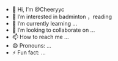 - 👋 Hi, I’m @Cheeryyc
- 👀 I’m interested in badminton ，reading
- 🌱 I’m currently learning ...
- 💞️ I’m looking to collaborate on ...
- 📫 How to reach me ...
- 😄 Pronouns: ...
- ⚡ Fun fact: ...

<!---
Cheeryyc/Cheeryyc is a ✨ special ✨ repository because its `README.md` (this file) appears on your GitHub profile.
You can click the Preview link to take a look at your changes.
--->
